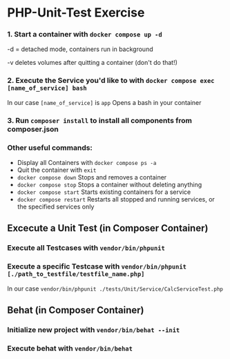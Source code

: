 # PHP-Unit-Test Exercise

### 1. Start a container with `docker compose up -d`

-d = detached mode, containers run in background

-v deletes volumes after quitting a container (don't do that!)


### 2. Execute the Service you'd like to with `docker compose exec [name_of_service] bash`

In our case `[name_of_service]` is `app`
Opens a bash in your container


### 3. Run `composer install` to install all components from composer.json


### Other useful commands:

* Display all Containers with `docker compose ps -a`
* Quit the container with `exit`
* `docker compose down` Stops and removes a container
* `docker compose stop` Stops a container without deleting anything
* `docker compose start` Starts existing containers for a service
* `docker compose restart` Restarts all stopped and running services, or the specified services only



## Excecute a Unit Test (in Composer Container)

### Execute all Testcases with `vendor/bin/phpunit`

### Execute a specific Testcase with `vendor/bin/phpunit [./path_to_testfile/testfile_name.php]`

In our case `vendor/bin/phpunit ./tests/Unit/Service/CalcServiceTest.php`



## Behat (in Composer Container)

### Initialize new project with `vendor/bin/behat --init`

### Execute behat with `vendor/bin/behat`

